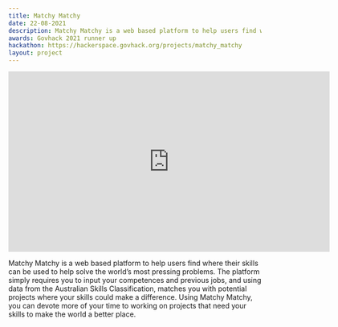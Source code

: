 ```yaml
---
title: Matchy Matchy
date: 22-08-2021
description: Matchy Matchy is a web based platform to help users find where their skills can be used to help solve the world’s most pressing problems.
awards: Govhack 2021 runner up
hackathon: https://hackerspace.govhack.org/projects/matchy_matchy
layout: project
---
```


<iframe width="640" height="360" src="https://www.youtube.com/embed/XeJuowSBZ6Y" title="YouTube video player" frameborder="0" allow="accelerometer; autoplay; clipboard-write; encrypted-media; gyroscope; picture-in-picture" allowfullscreen></iframe>

Matchy Matchy is a web based platform to help users find where their skills can be used to help solve the world’s most pressing problems. The platform simply requires you to input your competences and previous jobs, and using data from the Australian Skills Classification, matches you with potential projects where your skills could make a difference. Using Matchy Matchy, you can devote more of your time to working on projects that need your skills to make the world a better place.